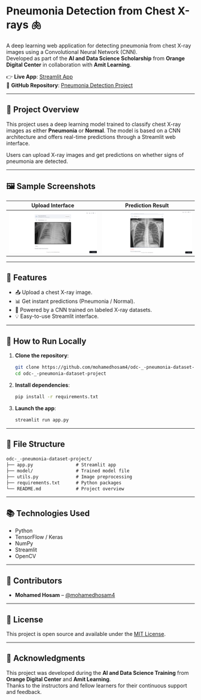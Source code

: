 # Pneumonia Detection from Chest X-rays 🫁

A deep learning web application for detecting pneumonia from chest X-ray images using a Convolutional Neural Network (CNN).  
Developed as part of the **AI and Data Science Scholarship** from **Orange Digital Center** in collaboration with **Amit Learning**.

👉 **Live App**: [Streamlit App](https://pneumonia-dataset-project.streamlit.app/)  
📁 **GitHub Repository**: [Pneumonia Detection Project](https://github.com/mohamedhosam4/odc-_-pneumonia-dataset-project)

---

## 🧠 Project Overview

This project uses a deep learning model trained to classify chest X-ray images as either **Pneumonia** or **Normal**. The model is based on a CNN architecture and offers real-time predictions through a Streamlit web interface.

Users can upload X-ray images and get predictions on whether signs of pneumonia are detected.

---

## 🖼 Sample Screenshots

| Upload Interface | Prediction Result |
|------------------|-------------------|
| ![upload](https://github.com/mohamedhosam4/odc-_-pneumonia-dataset-project/blob/main/Screenshot%202025-05-06%20013933.png) | ![result](https://github.com/mohamedhosam4/odc-_-pneumonia-dataset-project/blob/main/Screenshot%202025-05-06%20014044.png) |

---

## 🔧 Features

- 📤 Upload a chest X-ray image.
- 📊 Get instant predictions (Pneumonia / Normal).
- 🧠 Powered by a CNN trained on labeled X-ray datasets.
- 💡 Easy-to-use Streamlit interface.

---

## 🚀 How to Run Locally

1. **Clone the repository**:

   ```bash
   git clone https://github.com/mohamedhosam4/odc-_-pneumonia-dataset-project.git
   cd odc-_-pneumonia-dataset-project
   ```

2. **Install dependencies**:

   ```bash
   pip install -r requirements.txt
   ```

3. **Launch the app**:

   ```bash
   streamlit run app.py
   ```

---

## 📁 File Structure

```
odc-_-pneumonia-dataset-project/
├── app.py                # Streamlit app
├── model/                # Trained model file
├── utils.py              # Image preprocessing
├── requirements.txt      # Python packages
└── README.md             # Project overview
```

---

## 📚 Technologies Used

- Python
- TensorFlow / Keras
- NumPy
- Streamlit
- OpenCV

---

## 🤝 Contributors

- **Mohamed Hosam** – [@mohamedhosam4](https://github.com/mohamedhosam4)

---

## 📄 License

This project is open source and available under the [MIT License](LICENSE).

---

## 🌟 Acknowledgments

This project was developed during the **AI and Data Science Training** from **Orange Digital Center** and **Amit Learning**.  
Thanks to the instructors and fellow learners for their continuous support and feedback.
